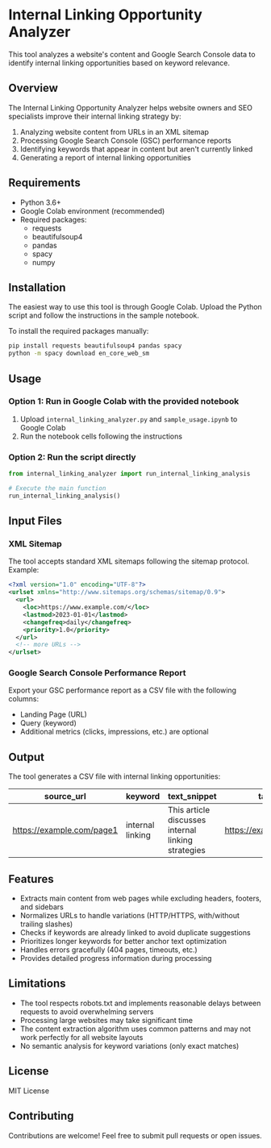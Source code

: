 # Internal Linking Opportunity Analyzer

This tool analyzes a website's content and Google Search Console data to identify internal linking opportunities based on keyword relevance.

## Overview

The Internal Linking Opportunity Analyzer helps website owners and SEO specialists improve their internal linking strategy by:

1. Analyzing website content from URLs in an XML sitemap
2. Processing Google Search Console (GSC) performance reports
3. Identifying keywords that appear in content but aren't currently linked
4. Generating a report of internal linking opportunities

## Requirements

- Python 3.6+
- Google Colab environment (recommended)
- Required packages:
  - requests
  - beautifulsoup4
  - pandas
  - spacy
  - numpy

## Installation

The easiest way to use this tool is through Google Colab. Upload the Python script and follow the instructions in the sample notebook.

To install the required packages manually:

```bash
pip install requests beautifulsoup4 pandas spacy
python -m spacy download en_core_web_sm
```

## Usage

### Option 1: Run in Google Colab with the provided notebook

1. Upload `internal_linking_analyzer.py` and `sample_usage.ipynb` to Google Colab
2. Run the notebook cells following the instructions

### Option 2: Run the script directly

```python
from internal_linking_analyzer import run_internal_linking_analysis

# Execute the main function
run_internal_linking_analysis()
```

## Input Files

### XML Sitemap

The tool accepts standard XML sitemaps following the sitemap protocol. Example:

```xml
<?xml version="1.0" encoding="UTF-8"?>
<urlset xmlns="http://www.sitemaps.org/schemas/sitemap/0.9">
  <url>
    <loc>https://www.example.com/</loc>
    <lastmod>2023-01-01</lastmod>
    <changefreq>daily</changefreq>
    <priority>1.0</priority>
  </url>
  <!-- more URLs -->
</urlset>
```

### Google Search Console Performance Report

Export your GSC performance report as a CSV file with the following columns:
- Landing Page (URL)
- Query (keyword)
- Additional metrics (clicks, impressions, etc.) are optional

## Output

The tool generates a CSV file with internal linking opportunities:

| source_url | keyword | text_snippet | target_url |
|------------|---------|--------------|------------|
| https://example.com/page1 | internal linking | This article discusses internal linking strategies | https://example.com/page2 |

## Features

- Extracts main content from web pages while excluding headers, footers, and sidebars
- Normalizes URLs to handle variations (HTTP/HTTPS, with/without trailing slashes)
- Checks if keywords are already linked to avoid duplicate suggestions
- Prioritizes longer keywords for better anchor text optimization
- Handles errors gracefully (404 pages, timeouts, etc.)
- Provides detailed progress information during processing

## Limitations

- The tool respects robots.txt and implements reasonable delays between requests to avoid overwhelming servers
- Processing large websites may take significant time
- The content extraction algorithm uses common patterns and may not work perfectly for all website layouts
- No semantic analysis for keyword variations (only exact matches)

## License

MIT License

## Contributing

Contributions are welcome! Feel free to submit pull requests or open issues.
